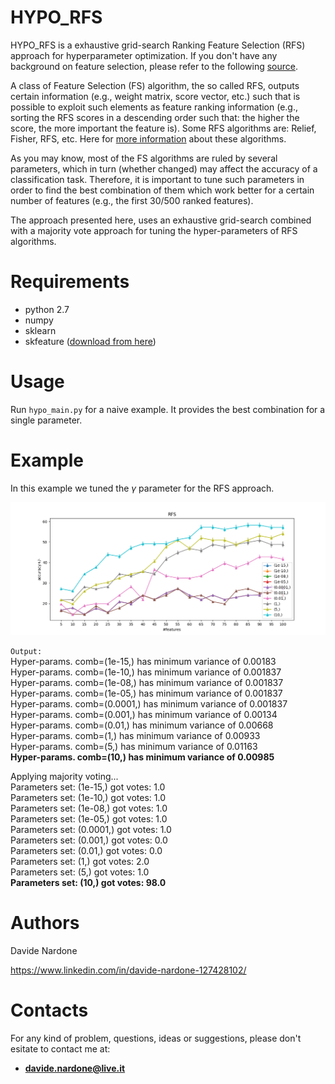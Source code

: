 # HYPO_RFS

HYPO_RFS is a exhaustive grid-search Ranking Feature Selection (RFS) approach for hyperparameter optimization. If you don't have any background on feature selection, please refer to the following [source](https://machinelearningmastery.com/an-introduction-to-feature-selection/).

A class of Feature Selection (FS) algorithm, the so called RFS, outputs certain information (e.g., weight matrix, score vector, etc.) such that is possible to exploit such elements as feature ranking information (e.g., sorting the RFS scores in a descending order such that: the higher the score, the more important the feature is). Some RFS algorithms are: Relief, Fisher, RFS, etc. Here for [more information](http://eprints.kku.edu.sa/170/1/feature_selection_for_classification.pdf) about these algorithms.

As you may know, most of the FS algorithms are ruled by several parameters, which in turn (whether changed) may affect the accuracy of a classification task. Therefore, it is important to tune such parameters in order to find the best combination of them which work better for a certain number of features (e.g., the first 30/500 ranked features).

The approach presented here, uses an exhaustive grid-search combined with a majority vote approach for tuning the hyper-parameters of RFS algorithms.

# Requirements

  - python 2.7
  - numpy
  - sklearn
  - skfeature ([download from here](https://github.com/jundongl/scikit-feature/tree/master/skfeature))
 
 # Usage
 
 Run `hypo_main.py` for a naive example. It provides the best combination for a single parameter.
 
 # Example
 
 In this example we tuned the *γ* parameter for the RFS approach.
 
![alt text](img/HYPO.png "")

`Output:` <br>
Hyper-params. comb=(1e-15,) has minimum variance of 0.00183 <br>
Hyper-params. comb=(1e-10,) has minimum variance of 0.001837 <br>
Hyper-params. comb=(1e-08,) has minimum variance of 0.001837 <br>
Hyper-params. comb=(1e-05,) has minimum variance of 0.001837 <br>
Hyper-params. comb=(0.0001,) has minimum variance of 0.001837 <br>
Hyper-params. comb=(0.001,) has minimum variance of 0.00134 <br>
Hyper-params. comb=(0.01,) has minimum variance of 0.00668 <br>
Hyper-params. comb=(1,) has minimum variance of 0.00933 <br>
Hyper-params. comb=(5,) has minimum variance of 0.01163 <br>
**Hyper-params. comb=(10,) has minimum variance of 0.00985** <br>

Applying majority voting... <br>
Parameters set: (1e-15,) got votes: 1.0 <br>
Parameters set: (1e-10,) got votes: 1.0 <br>
Parameters set: (1e-08,) got votes: 1.0 <br>
Parameters set: (1e-05,) got votes: 1.0 <br>
Parameters set: (0.0001,) got votes: 1.0 <br>
Parameters set: (0.001,) got votes: 0.0 <br>
Parameters set: (0.01,) got votes: 0.0 <br>
Parameters set: (1,) got votes: 2.0 <br>
Parameters set: (5,) got votes: 1.0 <br>
**Parameters set: (10,) got votes: 98.0** <br>

 # Authors

  Davide Nardone
  
  https://www.linkedin.com/in/davide-nardone-127428102/
  
# Contacts

For any kind of problem, questions, ideas or suggestions, please don't esitate to contact me at: 
- **davide.nardone@live.it**
 

